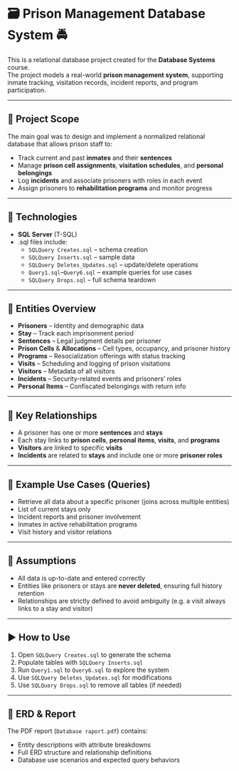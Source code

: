 # 🗃️ Prison Management Database System 🚔

This is a relational database project created for the **Database Systems** course.  
The project models a real-world **prison management system**, supporting inmate tracking, visitation records, incident reports, and program participation.

---

## 📌 Project Scope

The main goal was to design and implement a normalized relational database that allows prison staff to:

- Track current and past **inmates** and their **sentences**
- Manage **prison cell assignments**, **visitation schedules**, and **personal belongings**
- Log **incidents** and associate prisoners with roles in each event
- Assign prisoners to **rehabilitation programs** and monitor progress

---

## 🧱 Technologies

- **SQL Server** (T-SQL)
- .sql files include:
  - `SQLQuery Creates.sql` – schema creation
  - `SQLQuery Inserts.sql` – sample data
  - `SQLQuery Deletes_Updates.sql` – update/delete operations
  - `Query1.sql`–`Query6.sql` – example queries for use cases
  - `SQLQuery Drops.sql` – full schema teardown

---

## 🧾 Entities Overview

- **Prisoners** – Identity and demographic data  
- **Stay** – Track each imprisonment period  
- **Sentences** – Legal judgment details per prisoner  
- **Prison Cells** & **Allocations** – Cell types, occupancy, and prisoner history  
- **Programs** – Resocialization offerings with status tracking  
- **Visits** – Scheduling and logging of prison visitations  
- **Visitors** – Metadata of all visitors  
- **Incidents** – Security-related events and prisoners’ roles  
- **Personal Items** – Confiscated belongings with return info

---

## 🔗 Key Relationships

- A prisoner has one or more **sentences** and **stays**  
- Each stay links to **prison cells**, **personal items**, **visits**, and **programs**  
- **Visitors** are linked to specific **visits**  
- **Incidents** are related to **stays** and include one or more **prisoner roles**

---

## 📂 Example Use Cases (Queries)

- Retrieve all data about a specific prisoner (joins across multiple entities)
- List of current stays only
- Incident reports and prisoner involvement
- Inmates in active rehabilitation programs
- Visit history and visitor relations

---

## 📝 Assumptions

- All data is up-to-date and entered correctly  
- Entities like prisoners or stays are **never deleted**, ensuring full history retention  
- Relationships are strictly defined to avoid ambiguity (e.g. a visit always links to a stay and visitor)

---

## ▶️ How to Use

1. Open `SQLQuery Creates.sql` to generate the schema  
2. Populate tables with `SQLQuery Inserts.sql`  
3. Run `Query1.sql` to `Query6.sql` to explore the system  
4. Use `SQLQuery Deletes_Updates.sql` for modifications  
5. Use `SQLQuery Drops.sql` to remove all tables (if needed)

---

## 📁 ERD & Report

The PDF report (`Database raport.pdf`) contains:
- Entity descriptions with attribute breakdowns
- Full ERD structure and relationship definitions
- Database use scenarios and expected query behaviors

